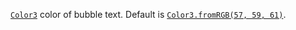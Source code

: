 [`Color3`](https://create.roblox.com/docs/reference/engine/datatypes/Color3) color of bubble text. Default is
[`Color3.fromRGB(57, 59, 61)`](https://create.roblox.com/docs/reference/engine/datatypes/Color3).